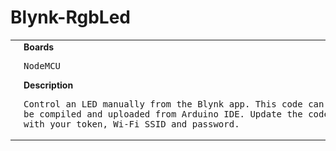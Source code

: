 # Blynk-RgbLed
<table><tr>
<td>
<br><img src="NodeMCU/Blynk-RgbLed/Blynk-RgbLed_bb.png" width=320px>
</td>
<td>
<b>Boards</b><p><pre>NodeMCU</pre></p>
<b>Description</b><p><pre>Control an LED manually from the Blynk app. This code can
be compiled and uploaded from Arduino IDE. Update the code
with your token, Wi-Fi SSID and password.
</pre></p>
</td>
</tr></table>

